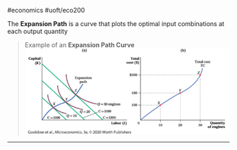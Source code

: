 #economics #uoft/eco200 

The **Expansion Path** is a curve that plots the optimal input combinations at each output quantity

> Example of an **Expansion Path Curve**  
> 	![Pasted image 20231106220655](attachments/Pasted%20image%2020231106220655.png)

---
